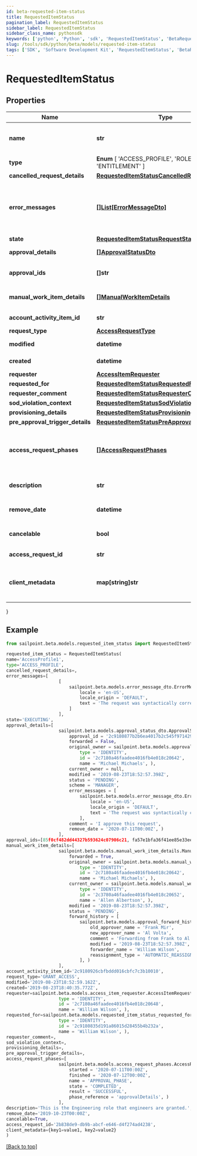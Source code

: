 ```yaml
---
id: beta-requested-item-status
title: RequestedItemStatus
pagination_label: RequestedItemStatus
sidebar_label: RequestedItemStatus
sidebar_class_name: pythonsdk
keywords: ['python', 'Python', 'sdk', 'RequestedItemStatus', 'BetaRequestedItemStatus'] 
slug: /tools/sdk/python/beta/models/requested-item-status
tags: ['SDK', 'Software Development Kit', 'RequestedItemStatus', 'BetaRequestedItemStatus']
---
```


# RequestedItemStatus


## Properties

Name | Type | Description | Notes
------------ | ------------- | ------------- | -------------
**name** | **str** | Human-readable display name of the item being requested. | [optional] 
**type** |  **Enum** [  'ACCESS_PROFILE',    'ROLE',    'ENTITLEMENT' ] | Type of requested object. | [optional] 
**cancelled_request_details** | [**RequestedItemStatusCancelledRequestDetails**](requested-item-status-cancelled-request-details) |  | [optional] 
**error_messages** | [**[]List[ErrorMessageDto]**](list-error-message-dto) | List of list of localized error messages, if any, encountered during the approval/provisioning process. | [optional] 
**state** | [**RequestedItemStatusRequestState**](requested-item-status-request-state) |  | [optional] 
**approval_details** | [**[]ApprovalStatusDto**](approval-status-dto) | Approval details for each item. | [optional] 
**approval_ids** | **[]str** | List of approval IDs associated with the request. | [optional] 
**manual_work_item_details** | [**[]ManualWorkItemDetails**](manual-work-item-details) | Manual work items created for provisioning the item. | [optional] 
**account_activity_item_id** | **str** | Id of associated account activity item. | [optional] 
**request_type** | [**AccessRequestType**](access-request-type) |  | [optional] 
**modified** | **datetime** | When the request was last modified. | [optional] 
**created** | **datetime** | When the request was created. | [optional] 
**requester** | [**AccessItemRequester**](access-item-requester) |  | [optional] 
**requested_for** | [**RequestedItemStatusRequestedFor**](requested-item-status-requested-for) |  | [optional] 
**requester_comment** | [**RequestedItemStatusRequesterComment**](requested-item-status-requester-comment) |  | [optional] 
**sod_violation_context** | [**RequestedItemStatusSodViolationContext**](requested-item-status-sod-violation-context) |  | [optional] 
**provisioning_details** | [**RequestedItemStatusProvisioningDetails**](requested-item-status-provisioning-details) |  | [optional] 
**pre_approval_trigger_details** | [**RequestedItemStatusPreApprovalTriggerDetails**](requested-item-status-pre-approval-trigger-details) |  | [optional] 
**access_request_phases** | [**[]AccessRequestPhases**](access-request-phases) | A list of Phases that the Access Request has gone through in order, to help determine the status of the request. | [optional] 
**description** | **str** | Description associated to the requested object. | [optional] 
**remove_date** | **datetime** | When the role access is scheduled for removal. | [optional] 
**cancelable** | **bool** | True if the request can be canceled. | [optional] [default to False]
**access_request_id** | **str** | This is the account activity id. | [optional] 
**client_metadata** | **map[string]str** | Arbitrary key-value pairs, if any were included in the corresponding access request | [optional] 
}

## Example

```python
from sailpoint.beta.models.requested_item_status import RequestedItemStatus

requested_item_status = RequestedItemStatus(
name='AccessProfile1',
type='ACCESS_PROFILE',
cancelled_request_details=,
error_messages=[
                    [
                        sailpoint.beta.models.error_message_dto.ErrorMessageDto(
                            locale = 'en-US', 
                            locale_origin = 'DEFAULT', 
                            text = 'The request was syntactically correct but its content is semantically invalid.', )
                        ]
                    ],
state='EXECUTING',
approval_details=[
                    sailpoint.beta.models.approval_status_dto.ApprovalStatusDto(
                        approval_id = '2c9180877b2b6ea4017b2c545f971429', 
                        forwarded = False, 
                        original_owner = sailpoint.beta.models.approval_status_dto_original_owner.ApprovalStatusDto_originalOwner(
                            type = 'IDENTITY', 
                            id = '2c7180a46faadee4016fb4e018c20642', 
                            name = 'Michael Michaels', ), 
                        current_owner = null, 
                        modified = '2019-08-23T18:52:57.398Z', 
                        status = 'PENDING', 
                        scheme = 'MANAGER', 
                        error_messages = [
                            sailpoint.beta.models.error_message_dto.ErrorMessageDto(
                                locale = 'en-US', 
                                locale_origin = 'DEFAULT', 
                                text = 'The request was syntactically correct but its content is semantically invalid.', )
                            ], 
                        comment = 'I approve this request', 
                        remove_date = '2020-07-11T00:00Z', )
                    ],
approval_ids=[85f0cf482dd44327b593624c07906c21, fa57e1bfa36f41ee85e33ee59fcbeac5],
manual_work_item_details=[
                    sailpoint.beta.models.manual_work_item_details.ManualWorkItemDetails(
                        forwarded = True, 
                        original_owner = sailpoint.beta.models.manual_work_item_details_original_owner.ManualWorkItemDetails_originalOwner(
                            type = 'IDENTITY', 
                            id = '2c7180a46faadee4016fb4e018c20642', 
                            name = 'Michael Michaels', ), 
                        current_owner = sailpoint.beta.models.manual_work_item_details_current_owner.ManualWorkItemDetails_currentOwner(
                            type = 'IDENTITY', 
                            id = '2c3780a46faadee4016fb4e018c20652', 
                            name = 'Allen Albertson', ), 
                        modified = '2019-08-23T18:52:57.398Z', 
                        status = 'PENDING', 
                        forward_history = [
                            sailpoint.beta.models.approval_forward_history.ApprovalForwardHistory(
                                old_approver_name = 'Frank Mir', 
                                new_approver_name = 'Al Volta', 
                                comment = 'Forwarding from Frank to Al', 
                                modified = '2019-08-23T18:52:57.398Z', 
                                forwarder_name = 'William Wilson', 
                                reassignment_type = 'AUTOMATIC_REASSIGNMENT', )
                            ], )
                    ],
account_activity_item_id='2c9180926cbfbddd016cbfc7c3b10010',
request_type='GRANT_ACCESS',
modified='2019-08-23T18:52:59.162Z',
created='2019-08-23T18:40:35.772Z',
requester=sailpoint.beta.models.access_item_requester.AccessItemRequester(
                    type = 'IDENTITY', 
                    id = '2c7180a46faadee4016fb4e018c20648', 
                    name = 'William Wilson', ),
requested_for=sailpoint.beta.models.requested_item_status_requested_for.RequestedItemStatus_requestedFor(
                    type = 'IDENTITY', 
                    id = '2c9180835d191a86015d28455b4b232a', 
                    name = 'William Wilson', ),
requester_comment=,
sod_violation_context=,
provisioning_details=,
pre_approval_trigger_details=,
access_request_phases=[
                    sailpoint.beta.models.access_request_phases.AccessRequestPhases(
                        started = '2020-07-11T00:00Z', 
                        finished = '2020-07-12T00:00Z', 
                        name = 'APPROVAL_PHASE', 
                        state = 'COMPLETED', 
                        result = 'SUCCESSFUL', 
                        phase_reference = 'approvalDetails', )
                    ],
description='This is the Engineering role that engineers are granted.',
remove_date='2019-10-23T00:00Z',
cancelable=True,
access_request_id='2b838de9-db9b-abcf-e646-d4f274ad4238',
client_metadata={key1=value1, key2=value2}
)

```
[[Back to top]](#) 

